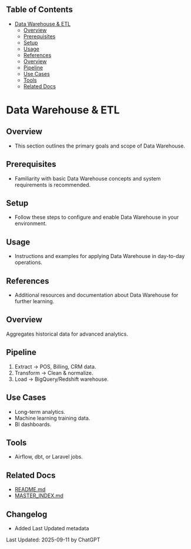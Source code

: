 <!-- START doctoc generated TOC please keep comment here to allow auto update -->
<!-- DON'T EDIT THIS SECTION, INSTEAD RE-RUN doctoc TO UPDATE -->
## Table of Contents

- [Data Warehouse & ETL](#data-warehouse--etl)
  - [Overview](#overview)
  - [Prerequisites](#prerequisites)
  - [Setup](#setup)
  - [Usage](#usage)
  - [References](#references)
  - [Overview](#overview-1)
  - [Pipeline](#pipeline)
  - [Use Cases](#use-cases)
  - [Tools](#tools)
  - [Related Docs](#related-docs)

<!-- END doctoc generated TOC please keep comment here to allow auto update -->

# Data Warehouse & ETL

## Overview
- This section outlines the primary goals and scope of Data Warehouse.

## Prerequisites
- Familiarity with basic Data Warehouse concepts and system requirements is recommended.

## Setup
- Follow these steps to configure and enable Data Warehouse in your environment.

## Usage
- Instructions and examples for applying Data Warehouse in day-to-day operations.

## References
- Additional resources and documentation about Data Warehouse for further learning.


## Overview
Aggregates historical data for advanced analytics.

## Pipeline
1. Extract → POS, Billing, CRM data.
2. Transform → Clean & normalize.
3. Load → BigQuery/Redshift warehouse.

## Use Cases
- Long-term analytics.
- Machine learning training data.
- BI dashboards.

## Tools
- Airflow, dbt, or Laravel jobs.

## Related Docs
- [README.md](README.md)
- [MASTER_INDEX.md](MASTER_INDEX.md)


## Changelog
- Added Last Updated metadata

Last Updated: 2025-09-11 by ChatGPT
